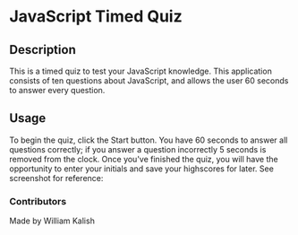 # JavaScript Timed Quiz

## Description
This is a timed quiz to test your JavaScript knowledge. This application consists of ten questions about JavaScript, and allows the user 60 seconds to answer every question.

## Usage
To begin the quiz, click the Start button. You have 60 seconds to answer all questions correctly; if you answer a question incorrectly 5 seconds is removed from the clock. Once you've finished the quiz, you will have the opportunity to enter your initials and save your highscores for later. 
See screenshot for reference:

### Contributors
Made by William Kalish